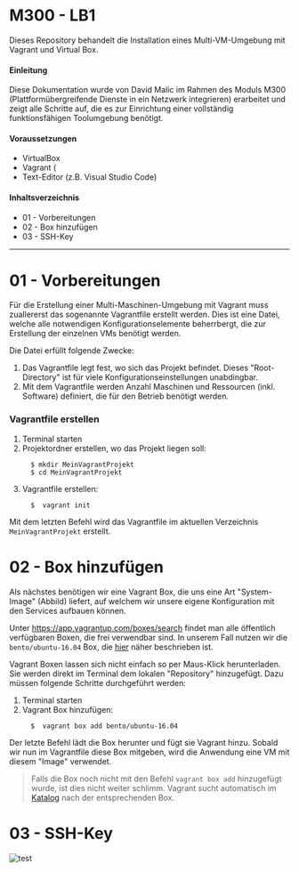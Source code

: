 M300 - LB1
======

Dieses Repository behandelt die Installation eines Multi-VM-Umgebung mit Vagrant und Virtual Box.

#### Einleitung

Diese Dokumentation wurde von David Malic im Rahmen des Moduls M300 (Plattformübergreifende Dienste in ein Netzwerk integrieren)
erarbeitet und zeigt alle Schritte auf, die es zur Einrichtung einer vollständig funktionsfähigen Toolumgebung benötigt.


#### Voraussetzungen
* VirtualBox 
* Vagrant (
* Text-Editor (z.B. Visual Studio Code)

#### Inhaltsverzeichnis
* 01 - Vorbereitungen
* 02 - Box hinzufügen
* 03 - SSH-Key

___

01 - Vorbereitungen
======

Für die Erstellung einer Multi-Maschinen-Umgebung mit Vagrant muss zuallererst das sogenannte Vagrantfile erstellt werden. Dies ist eine Datei, welche alle notwendigen Konfigurationselemente beherrbergt, die zur Erstellung der einzelnen VMs benötigt werden.

Die Datei erfüllt folgende Zwecke:
1. Das Vagrantfile legt fest, wo sich das Projekt befindet. Dieses "Root-Directory" ist für viele Konfigurationseinstellungen unabdingbar.
2. Mit dem Vagrantfile werden Anzahl Maschinen und Ressourcen (inkl. Software) definiert, die für den Betrieb benötigt werden.

### Vagrantfile erstellen
1. Terminal starten
2. Projektordner erstellen, wo das Projekt liegen soll:
    ```Shell
      $ mkdir MeinVagrantProjekt
      $ cd MeinVagrantProjekt
    ```
3. Vagrantfile erstellen:
    ```Shell
      $  vagrant init
    ```

Mit dem letzten Befehl wird das Vagrantfile im aktuellen Verzeichnis `MeinVagrantProjekt` erstellt. 

02 - Box hinzufügen
======

Als nächstes benötigen wir eine Vagrant Box, die uns eine Art "System-Image" (Abbild) liefert, auf welchem wir unsere eigene Konfiguration mit den Services aufbauen können.

Unter https://app.vagrantup.com/boxes/search findet man alle öffentlich verfügbaren Boxen, die frei verwendbar sind. In unserem Fall nutzen wir die `bento/ubuntu-16.04` Box, die [hier](https://app.vagrantup.com/bento/boxes/ubuntu-16.04) näher beschrieben ist.

Vagrant Boxen lassen sich nicht einfach so per Maus-Klick herunterladen. Sie werden direkt im Terminal dem lokalen "Repository" hinzugefügt. Dazu müssen folgende Schritte durchgeführt werden:

1. Terminal starten
2. Vagrant Box hinzufügen:
    ```Shell
      $  vagrant box add bento/ubuntu-16.04
    ```

Der letzte Befehl lädt die Box herunter und fügt sie Vagrant hinzu. Sobald wir nun im Vagrantfile diese Box mitgeben, wird die Anwendung eine VM mit diesem "Image" verwendet. 
 
> Falls die Box noch nicht mit den Befehl `vagrant box add` hinzugefügt wurde, ist dies nicht weiter schlimm. Vagrant sucht automatisch im [Katalog](https://app.vagrantup.com/boxes/search) nach der entsprechenden Box.

03 - SSH-Key
======

![test](https://user-images.githubusercontent.com/47855918/54729498-30eb3d00-4b84-11e9-8d45-e7b02109c7ca.PNG)

